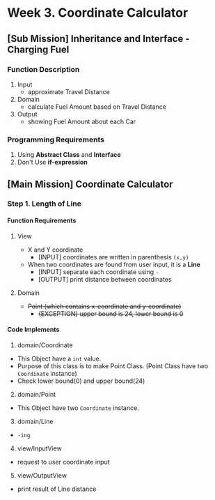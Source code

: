 # Week 3. Coordinate Calculator

## [Sub Mission] Inheritance and Interface - Charging Fuel

### Function Description
1. Input
    - approximate Travel Distance
2. Domain
    - calculate Fuel Amount based on Travel Distance
3. Output
    - showing Fuel Amount about each Car

### Programming Requirements
1. Using **Abstract Class** and **Interface**
2. Don't Use **if-expression**

## [Main Mission] Coordinate Calculator
### Step 1. Length of Line
#### Function Requirements
1. View
    - X and Y coordinate
        - [INPUT] coordinates are written in parenthesis ``(x,y)``
    - When two coordinates are found from user input, it is a **Line**
        - [INPUT] separate each coordinate using ``-``
        - [OUTPUT] print distance between coordinates

2. Domain
    - ~~Point (which contains x-coordinate and y-coordinate)~~
        - ~~{EXCEPTION} upper bound is 24, lower bound is 0~~

#### Code Implements
1. domain/Coordinate
- This Object have a ``int`` value.
- Purpose of this class is to make Point Class. (Point Class have two ``Coordinate`` instance)
- Check lower bound(0) and upper bound(24)

2. domain/Point
- This Object have two ``Coordinate`` instance.

3. domain/Line
- ``-ing``

4. view/InputView
- request to user coordinate input

5. view/OutputView
- print result of Line distance
